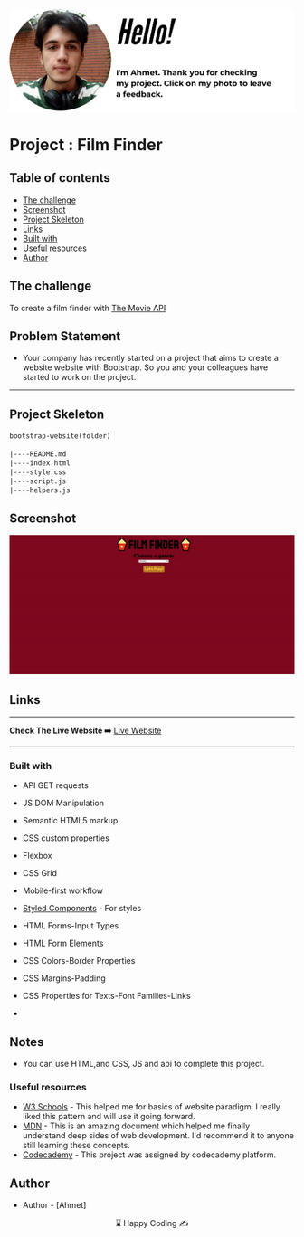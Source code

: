 <p align="center">
<a href="https://www.linkedin.com/in/ahmet-ayd%C4%B1n-2583b1199/" target="_blank"><img src="ahmet.png" alt="screenshot"></a>
</p>




# Project : Film Finder

## Table of contents

  - [The challenge](#the-challenge)
  - [Screenshot](#screenshot)
  - [Project Skeleton ](#project-skeleton)
  - [Links](#links)
  - [Built with](#built-with)
  - [Useful resources](#useful-resources)
- [Author](#author)



## The challenge
To create a film finder with <a href="https://developers.themoviedb.org/3/getting-started/introduction">The Movie API</a>

## Problem Statement

- Your company has recently started on a project that aims to create a website website with Bootstrap. So you and your colleagues have started to work on the project.
<hr>



## Project Skeleton 

```
bootstrap-website(folder)

|----README.md                   
|----index.html
|----style.css
|----script.js
|----helpers.js

```

## Screenshot
<p align="center">
<a href="https://graceful-starburst-5ecc69.netlify.app/"><img src="film.gif" alt="screenshot"></a>
</p>



## Links
<hr>
<b>Check The Live Website ➡️</b> <a href="https://graceful-starburst-5ecc69.netlify.app/">Live Website</a>
<hr>

### Built with
- API GET requests
- JS DOM Manipulation
- Semantic HTML5 markup
- CSS custom properties
- Flexbox
- CSS Grid
- Mobile-first workflow


- [Styled Components](https://styled-components.com/) - For styles
	
- HTML Forms-Input Types 

- HTML Form Elements

- CSS Colors-Border Properties

- CSS Margins-Padding

- CSS Properties for Texts-Font Families-Links


-

## Notes

- You can use HTML,and CSS, JS and api to complete this project.

### Useful resources

- [W3 Schools](https://www.w3schools.com/) - This helped me for basics of website paradigm. I really liked this pattern and will use it going forward.
- [MDN](https://developer.mozilla.org/en-US/) - This is an amazing document which helped me finally understand deep sides of web development. I'd recommend it to anyone still learning these concepts.
- [Codecademy](https://www.codecademy.com/learn) - This project was assigned by codecademy platform.





## Author

- Author - [Ahmet]

<center> &#8987; Happy Coding  &#9997; </center>
